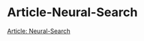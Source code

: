 # Article-Neural-Search


[Article: Neural-Search](http://sict.fatecsp.br/articles/113/original/corrigido.pdf)

